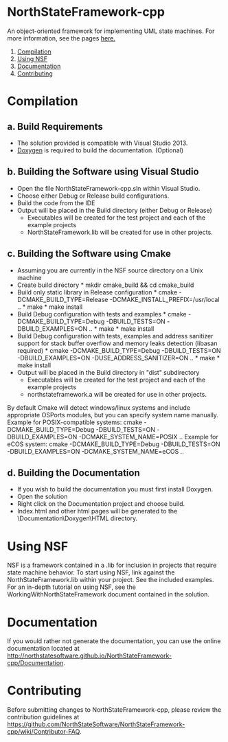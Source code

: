 NorthStateFramework-cpp
=======================

An object-oriented framework for implementing UML state machines.  For more information, see the pages <a href="http://northstatesoftware.github.io/NorthStateFramework-cpp/index.html">here.</a>



1. [Compilation](#compilation)
2. [Using NSF](#using-nsf)
3. [Documentation](#documentation)
4. [Contributing](#contributing) 

Compilation
===========

a. Build Requirements
---------------------
* The solution provided is compatible with Visual Studio 2013.
* <a href="http://www.doxygen.org/">Doxygen</a> is required to build the documentation. (Optional)

b. Building the Software using Visual Studio
----------------------------
* Open the file NorthStateFramework-cpp.sln within Visual Studio.
* Choose either Debug or Release build configurations.
* Build the code from the IDE
* Output will be placed in the Build directory (either Debug or Release)
	* Executables will be created for the test project and each of the example projects
	* NorthStateFramework.lib will be created for use in other projects.

c. Building the Software using Cmake
----------------------------
* Assuming you are currently in the NSF source directory on a Unix machine
* Create build directory
        * mkdir cmake_build && cd cmake_build
* Build only static library in Release configuration
        * cmake -DCMAKE_BUILD_TYPE=Release -DCMAKE_INSTALL_PREFIX=/usr/local ..
        * make
        * make install
* Build Debug configuration with tests and examples
        * cmake -DCMAKE_BUILD_TYPE=Debug -DBUILD_TESTS=ON -DBUILD_EXAMPLES=ON ..
        * make
        * make install
* Build Debug configuration with tests, examples and address sanitizer support for stack buffer overflow and memory leaks detection (libasan required)
        * cmake -DCMAKE_BUILD_TYPE=Debug -DBUILD_TESTS=ON -DBUILD_EXAMPLES=ON -DUSE_ADDRESS_SANITIZER=ON ..
        * make
        * make install
* Output will be placed in the Build directory in "dist" subdirectory
	* Executables will be created for the test project and each of the example projects
	* northstateframework.a will be created for use in other projects.

By default Cmake will detect windows/linux systems and include appropriate OSPorts modules, but you can
specify system name manually.
Example for POSIX-compatible systems: cmake -DCMAKE_BUILD_TYPE=Debug -DBUILD_TESTS=ON -DBUILD_EXAMPLES=ON -DCMAKE_SYSTEM_NAME=POSIX ..
Example for eCOS system: cmake -DCMAKE_BUILD_TYPE=Debug -DBUILD_TESTS=ON -DBUILD_EXAMPLES=ON -DCMAKE_SYSTEM_NAME=eCOS ..

d. Building the Documentation
-----------------------------
* If you wish to build the documentation you must first install Doxygen.
* Open the solution
* Right click on the Documentation project and choose build.
* Index.html and other html pages will be generated to the \Documentation\Doxygen\HTML directory.

Using NSF
=========
NSF is a framework contained in a .lib for inclusion in projects that require state machine behavior.  To start using  NSF, link against the NorthStateFramework.lib within your project.  See the included examples.  For an in-depth tutorial on using NSF, see the WorkingWithNorthStateFramework document contained in the solution.

Documentation
=============
If you would rather not generate the documentation, you can use the online documentation located at http://northstatesoftware.github.io/NorthStateFramework-cpp/Documentation.

Contributing
============
Before submitting changes to NorthStateFramework-cpp, please review the contribution guidelines at https://github.com/NorthStateSoftware/NorthStateFramework-cpp/wiki/Contributor-FAQ.
